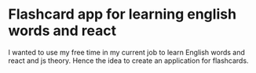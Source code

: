# Flashcard app for learning english words and react

 I wanted to use my free time in my current job to learn English words and react and js theory. Hence the idea to create an application for flashcards.
